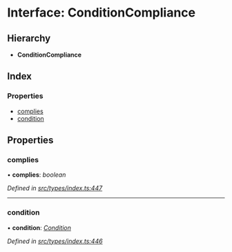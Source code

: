 # Interface: ConditionCompliance

## Hierarchy

* **ConditionCompliance**

## Index

### Properties

* [complies](conditioncompliance.md#complies)
* [condition](conditioncompliance.md#condition)

## Properties

###  complies

• **complies**: *boolean*

*Defined in [src/types/index.ts:447](https://github.com/PolymathNetwork/polymesh-sdk/blob/524b0225/src/types/index.ts#L447)*

___

###  condition

• **condition**: *[Condition](../globals.md#condition)*

*Defined in [src/types/index.ts:446](https://github.com/PolymathNetwork/polymesh-sdk/blob/524b0225/src/types/index.ts#L446)*
